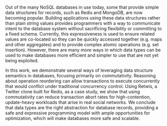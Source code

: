 Out of the many NoSQL databases in use today, some that provide simple data structures for records, such as Redis and MongoDB, are now becoming popular. Building applications using these data structures rather than plain string values provides programmers with a way to communicate intent to the database system without sacrificing flexibility or committing to a fixed schema. Currently, this expressiveness is used to ensure related values are co-located so they can be quickly accessed together (e.g. maps and other aggregates) and to provide complex atomic operations (e.g. set insertion). However, there are many more ways in which data types can be used to make databases more efficient and simpler to use that are not yet being exploited.

In this work, we demonstrate several ways of leveraging data structure semantics in databases, focusing primarily on commutativity. Reasoning about operation reordering can allow transactions to execute concurrently that would conflict under traditional concurrency control. Using Retwis, a Twitter clone built for Redis, as a case study, we show that using commutativity can reduce transaction abort rates for high-contention, update-heavy workloads that arise in real social networks. We conclude that data types are the right abstraction for database records, providing a safe and expressive programming model with ample opportunities for optimization, which will make databases more safe and scalable.